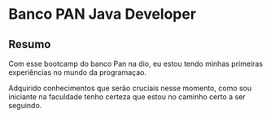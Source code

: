 # Banco PAN Java Developer

## Resumo

Com esse bootcamp do banco Pan na dio, eu estou tendo minhas primeiras experiências no mundo da programaçao.

Adquirido conhecimentos que serão cruciais nesse momento, como sou iniciante na faculdade tenho certeza que estou no caminho certo a ser seguindo.
